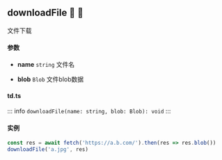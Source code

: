 ## downloadFile :tada: :100: 
文件下载
#### 参数 
- **name** `string` 文件名
 
- **blob** `Blob` 文件blob数据
 
#### td.ts
::: info
`downloadFile(name: string, blob: Blob): void`
:::
#### 实例 
```ts
const res = await fetch('https://a.b.com/').then(res => res.blob())
downloadFile('a.jpg', res)
```
